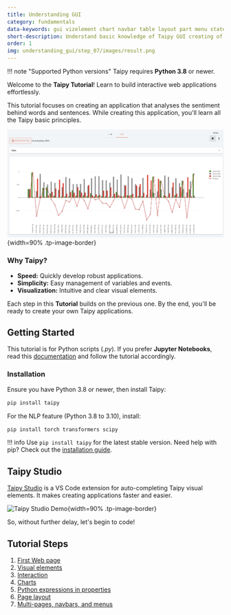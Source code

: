 ```yaml
---
title: Understanding GUI
category: fundamentals
data-keywords: gui vizelement chart navbar table layout part menu state multi-page callback markdown
short-description: Understand basic knowledge of Taipy GUI creating of a multi-page NLP application.
order: 1
img: understanding_gui/step_07/images/result.png
---
```


!!! note "Supported Python versions"
    Taipy requires **Python 3.8** or newer.

Welcome to the **Taipy Tutorial**! Learn to build interactive web applications
effortlessly.

This tutorial focuses on creating an application that analyses the sentiment behind words
and sentences. While creating this application, you'll learn all the Taipy basic
principles.

![GUI application](step_07/images/result.png){width=90% .tp-image-border}


### Why Taipy?

- **Speed:** Quickly develop robust applications.
- **Simplicity:** Easy management of variables and events.
- **Visualization:** Intuitive and clear visual elements.

Each step in this **Tutorial** builds on the previous one. By the end, you'll be ready to
create your own Taipy applications.

## Getting Started

This tutorial is for Python scripts (*.py*). If you prefer **Jupyter Notebooks**, read
this [documentation](../../../manuals/userman/notebooks.md) and follow the tutorial
accordingly.

### Installation

Ensure you have Python 3.8 or newer, then install Taipy:

```bash
pip install taipy
```

For the NLP feature (Python 3.8 to 3.10), install:

```bash
pip install torch transformers scipy
```

!!! info
    Use `pip install taipy` for the latest stable version. Need help with pip? Check out
    the [installation guide](http://docs.python-guide.org/en/latest/starting/installation/).

## Taipy Studio

[Taipy Studio](../../../manuals/studio/index.md) is a VS Code extension for
auto-completing Taipy visual elements. It makes creating applications faster and easier.

![Taipy Studio Demo](../images/taipy-studio.gif){width=90% .tp-image-border}

So, without further delay, let's begin to code!

## Tutorial Steps

1. [First Web page](step_01/step_01.md)
2. [Visual elements](step_02/step_02.md)
3. [Interaction](step_03/step_03.md)
4. [Charts](step_04/step_04.md)
5. [Python expressions in properties](step_05/step_05.md)
6. [Page layout](step_06/step_06.md)
7. [Multi-pages, navbars, and menus](step_07/step_07.md)
